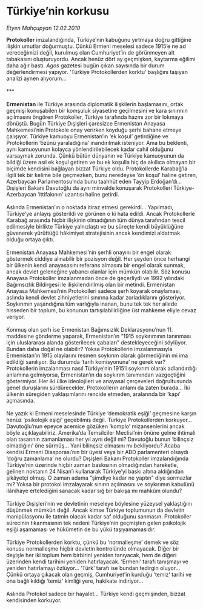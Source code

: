 # Türkiye’nin korkusu

*Etyen Mahçupyan 12.02.2010*

<div class="taraf_structure_2col_1zq">
<div class="margen_n">



 <p><b>Protokoller</b> imzalandığında, Türkiye’nin kabuğunu yırtmaya doğru gittiğine ilişkin umutlar doğurmuştu. Çünkü Ermeni meselesi sadece 1915’e ne ad vereceğimizi değil, kurulmuş olan Cumhuriyet’in de görünmeyen alt tabakasını oluşturuyordu. Ancak henüz dört ay geçmişken, kaytarma eğilimi daha ağır bastı. <i>Agos</i> gazetesi bugün çıkan sayısında bir durum değerlendirmesi yapıyor. ‘Türkiye Protokollerden korktu’ başlığını taşıyan analizi aynen alıyorum... <br/><br/>***<b> <br/><br/>Ermenistan</b> ile Türkiye arasında diplomatik ilişkilerin başlamasını, ortak geçmişi konuşabilen bir komşuluk siyasetine geçilmesini ve kara sınırının açılmasını öngören Protokoller, Türkiye tarafında hazmı zor bir lokmaya dönüştü. Bugün Türkiye Dışişleri çaresizce Ermenistan Anayasa Mahkemesi’nin Protokole onay verirken koyduğu şerhi bahane etmeye çalışıyor. Türkiye kamuoyu Ermenistan’ın ‘ek koşul’ getirdiğine ve Protokollerin ‘özünü yaraladığına’ inandırılmak isteniyor. Ama bu beklenti, aynı kamuoyunun kolayca yönlendirilebilecek kadar cahil olduğunu varsaymak zorunda. Çünkü bütün dünyanın ve Türkiye kamuoyunun da bildiği üzere asıl ek koşul getiren ve bu ek koşulla hiç de akıllıca olmayan bir biçimde kendisini bağlayan bizzat Türkiye oldu. Protokollerde Karabağ’la ilgili tek bir kelime bile geçmezken, bunu neredeyse ‘ön koşul’ haline getiren, Azerbaycan Parlamentosu’nda bunu taahhüt eden Tayyip Erdoğan’dı... Dışişleri Bakanı Davutoğlu da aynı minvalde konuşarak Protokolleri Türkiye-Azerbaycan ‘ittifakının’ uzantısı haline getirdi. <br/><br/>Aslında Ermenistan’ın o noktada itiraz etmesi gerekirdi... Yapılmadı, Türkiye’ye anlayış gösterildi ve görünen o ki hata edildi. Ancak Protokollerle Karabağ arasında hiçbir ilişkinin olmadığının tüm dünya tarafından tescil edilmesiyle birlikte Türkiye yalnızlaştı ve bu süreçte kendi büyüklüğüne güvenerek yürüttüğü hâkimiyet stratejisinin ancak kendimizi aldatmak olduğu ortaya çıktı. <br/><br/>Ermenistan Anayasa Mahkemesi’nin şerhli onayını bir engel olarak göstermek ciddiye alınabilir bir pozisyon değil. Her şeyden önce herhangi bir ülkenin kendi anayasasını referans almasını bir engel olarak sunmak, ancak devlet geleneğine yabancı olanlar için mümkün olabilir. Söz konusu Anayasa Protokoller imzalanmadan önce de geçerliydi ve 1992 yılındaki Bağımsızlık Bildirgesi ile ilişkilendirilmiş olan bir metindi. Ermenistan Anayasa Mahkemesi’nin Protokolleri sadece şerh koyarak onaylaması, aslında kendi devlet zihniyetlerini sınırına kadar zorladıklarını gösteriyor. Soykırımın yaşandığına tüm varlığıyla inanan, bunu tek tek her ailede hisseden bir toplum, bu konunun tartışılabilirliğine üst mahkeme eliyle cevaz veriyor. <br/><br/>Konmuş olan şerh ise Ermenistan Bağımsızlık Deklarasyonu’nun 11. maddesine gönderme yaparak, Ermenistan’ın “1915 soykırımının tanınması için uluslararası alanda gösterilecek çabaları” destekleyeceğini söylüyor. Bundan daha doğal ne olabilir? Yoksa Protokollerin imzalanmasıyla Ermenistan’ın 1915 olaylarını resmen soykırım olarak görmediğinin mi ima edildiği sanılıyor. Bu durumda ‘tarih komisyonuna’ ne gerek var? Protokollerin imzalanması nasıl Türkiye’nin 1915’i soykırım olarak adlandırdığı anlamına gelmiyorsa, Ermenistan’ın da soykırım tanımından vazgeçtiğini göstermiyor. Her iki ülke ideolojileri ve anayasal çerçeveleri doğrultusunda genel duruşlarını sürdürecekler. Protokollerin anlamı da zaten burada... İki ülkenin süregiden yaklaşımlarını rencide etmeden, aralarında bir ‘kapı’ açmasında. <br/><br/>Ne yazık ki Ermeni meselesinde Türkiye ‘demokratik eşiği’ geçmesine karşın henüz ‘psikolojik eşiği’ geçebilmiş değil. Türkiye Protokollerden korkuyor... Davutoğlu’nun epeyce acemice gözüken ‘komplo’ mizansenlerini ancak böyle açıklayabiliriz. Amerika’da Temsilciler Meclisi’nin önüne gelme ihtimali olan tasarının zamanlaması her yıl aynı değil mi? Davutoğlu bunun ‘bilinçsiz olmadığını’ öne sürmüş... Yani bilinçsiz olmasını mı bekliyordu? Acaba kendisi Ermeni Diasporası’nın bir üyesi veya bir ABD parlamenteri olsaydı ‘doğru zamanlama’ ne olurdu? Dışişleri Bakanı Protokoller imzalandığında Türkiye’nin üzerinde hiçbir zaman baskısının olmadığından hareketle, gelinen noktanın 24 Nisan’ı kullanarak Türkiye’yi baskı altına aldığından şikâyetçi olmuş. O zaman adama “şimdiye kadar ne yaptın” diye sormazlar mı? Yoksa bir protokol imzalayarak sınırın açılmasını ve soykırımın kabulünü ilânihaye ertelediğini sanacak kadar sığ bir bakışa mı mahkûm olundu? <br/><br/>Türkiye Dışişleri’nin ve devletinin meseleye böylesine yüzeysel yaklaştığını düşünmek mümkün değil. Ancak kimse Türkiye toplumunun da devletin manipülasyonu ile tatmin olacak kadar saf olduğunu sanmasın. Protokoller sürecinin tıkanmasının tek nedeni Türkiye’nin geçmişten gelen psikolojik eşiği aşamaması ve hükümetin de bu yükü taşıyamamasıdır. <br/><br/>Türkiye Protokollerden korktu, çünkü bu ‘normalleşme’ demek ve söz konusu normalleşme hiçbir devletin kontrolünde olmayacak. Diğer bir deyişle her iki toplum hem birbirini yeniden tanıyacak, hem de diğeri üzerinden kendi tarihini yeniden hatırlayacak. ‘Ermeni’ tarafı tanışmayı ve yeniden hatırlamayı özlüyor... ‘Türk’ tarafı ise bundan tedirgin oluyor... Çünkü ortaya çıkacak olan geçmiş, Cumhuriyet’in kurduğu ‘temiz’ tarihi ve ona bağlı kıldığı ‘temiz’ kimliği yere, hakikate indiriyor... <br/><br/>Aslında Protokol sadece bir hayalet... Türkiye kendi geçmişinden, bizzat kendisinden korkuyor.</p>
<br/>
<br/>
<br/>



<br/>


<div id="taraf_not">
</div>

</div>


</div>
